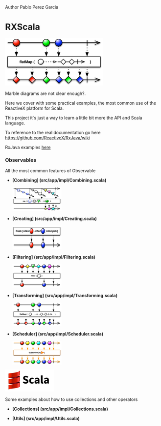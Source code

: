 Author Pablo Perez Garcia 

# RXScala

![My image](src/main/resources/img/flatMap.png)

Marble diagrams are not clear enough?.

Here we cover with some practical examples, the most common use of the ReactiveX platform for Scala.

This project it´s just a way to learn a little bit more the API and Scala language.

To reference to the real documentation go here https://github.com/ReactiveX/RxJava/wiki

RxJava examples [here](https://github.com/politrons/reactive)

### Observables

All the most common features of Observable

* **[Combining] (src/app/impl/Combining.scala)**

    ![My image](src/main/resources/img/rsz_1zipo.png)

* **[Creating] (src/app/impl/Creating.scala)**

    ![My image](src/main/resources/img/rsz_1createc.png)

    
* **[Filtering] (src/app/impl/Filtering.scala)**

    ![My image](src/main/resources/img/rsz_1filter.png)


* **[Transforming] (src/app/impl/Transforming.scala)**

    ![My image](src/main/resources/img/rsz_flatmap.png)
    
* **[Scheduler] (src/app/impl/Scheduler.scala)**

    ![My image](src/main/resources/img/rsz_2subscribeonc.png)
        

![My image](src/main/resources/img/rsz_scala.gif)


Some examples about how to use collections and other operators

* **[Collections] (src/app/impl/Collections.scala)**

* **[Utils] (src/app/impl/Utils.scala)**
